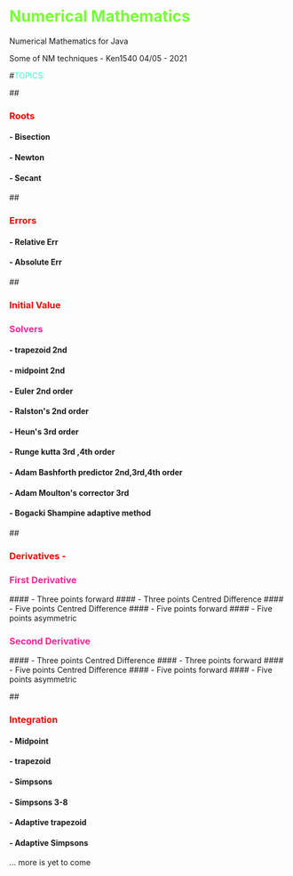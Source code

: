 # <h style="color:#77FF33">Numerical Mathematics</h>
Numerical Mathematics for Java


Some of NM techniques - Ken1540 04/05 - 2021


#<h style="color:#33ffcc">TOPICS:</h>

##<h3 style="color:#ff0000">Roots</h3>

#### - Bisection
#### - Newton
#### - Secant


##<h3 style="color:#ff0000">Errors</h3>

#### - Relative Err 
#### - Absolute Err

##<h3 style="color:#ff0000">Initial Value</h>
<h3 style="color:#ff2299">Solvers </h3>

#### - trapezoid 2nd
#### - midpoint 2nd
#### - Euler 2nd order
#### - Ralston's 2nd order
#### - Heun's 3rd order
#### - Runge kutta 3rd ,4th order
#### - Adam Bashforth predictor 2nd,3rd,4th order
#### - Adam Moulton's corrector 3rd 
#### - Bogacki Shampine adaptive method


##<h3 style="color:#ff0000">Derivatives</h> -

<h3 style="color:#ff2299">First Derivative  </h3>
  #### - Three points forward
  #### - Three points Centred Difference
  #### - Five points Centred Difference
  #### - Five points forward
  #### - Five points asymmetric

<h3 style="color:#ff2299">Second Derivative  </h3>
  #### - Three points Centred Difference
  #### - Three points forward
  #### - Five points Centred Difference
  #### - Five points forward
  #### - Five points asymmetric


##<h3 style="color:#ff0000">Integration </h>

#### - Midpoint
#### - trapezoid
#### - Simpsons
#### - Simpsons 3-8 
#### - Adaptive trapezoid
#### - Adaptive Simpsons




... more is yet to come

